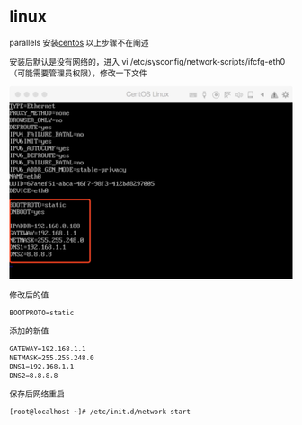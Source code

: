# linux
parallels 安装[centos](http://mirrors.163.com/centos/7.4.1708/isos/x86_64/) 
以上步骤不在阐述

安装后默认是没有网络的，进入 vi /etc/sysconfig/network-scripts/ifcfg-eth0（可能需要管理员权限），修改一下文件

![](net.jpeg)

修改后的值

```ONBOOT=yes
BOOTPROTO=static
```

添加的新值

```IPADDR=192.168.0.188
GATEWAY=192.168.1.1
NETMASK=255.255.248.0
DNS1=192.168.1.1
DNS2=8.8.8.8

```
保存后网络重启

```[root@localhost ~]# /etc/init.d/network stop
[root@localhost ~]# /etc/init.d/network start
```

    

